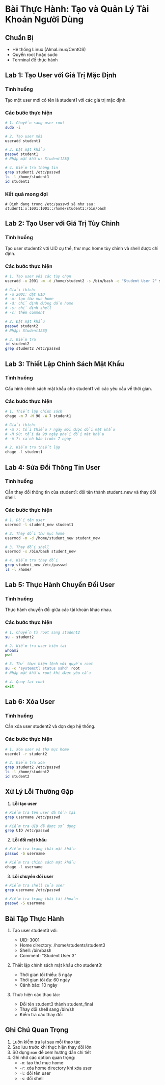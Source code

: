 # Bài Thực Hành: Tạo và Quản Lý Tài Khoản Người Dùng

## Chuẩn Bị
- Hệ thống Linux (AlmaLinux/CentOS)
- Quyền root hoặc sudo
- Terminal để thực hành

## Lab 1: Tạo User với Giá Trị Mặc Định

### Tình huống
Tạo một user mới có tên là student1 với các giá trị mặc định.

### Các bước thực hiện
```bash
# 1. Chuyển sang user root
sudo -i

# 2. Tạo user mới
useradd student1

# 3. Đặt mật khẩu
passwd student1
# Nhập mật khẩu: Student123@

# 4. Kiểm tra thông tin
grep student1 /etc/passwd
ls -l /home/student1
id student1
```

### Kết quả mong đợi
```
# Định dạng trong /etc/passwd sẽ như sau:
student1:x:1001:1001::/home/student1:/bin/bash
```

## Lab 2: Tạo User với Giá Trị Tùy Chỉnh

### Tình huống
Tạo user student2 với UID cụ thể, thư mục home tùy chỉnh và shell được chỉ định.

### Các bước thực hiện
```bash
# 1. Tạo user với các tùy chọn
useradd -u 2001 -m -d /home/student2 -s /bin/bash -c "Student User 2" student2

# Giải thích:
# -u 2001: đặt UID
# -m: tạo thư mục home
# -d: chỉ định đường dẫn home
# -s: chỉ định shell
# -c: thêm comment

# 2. Đặt mật khẩu
passwd student2
# Nhập: Student123@

# 3. Kiểm tra
id student2
grep student2 /etc/passwd
```

## Lab 3: Thiết Lập Chính Sách Mật Khẩu

### Tình huống
Cấu hình chính sách mật khẩu cho student1 với các yêu cầu về thời gian.

### Các bước thực hiện
```bash
# 1. Thiết lập chính sách
chage -m 7 -M 90 -W 7 student1

# Giải thích:
# -m 7: tối thiểu 7 ngày mới được đổi mật khẩu
# -M 90: tối đa 90 ngày phải đổi mật khẩu
# -W 7: cảnh báo trước 7 ngày

# 2. Kiểm tra thiết lập
chage -l student1
```

## Lab 4: Sửa Đổi Thông Tin User

### Tình huống
Cần thay đổi thông tin của student1: đổi tên thành student_new và thay đổi shell.

### Các bước thực hiện
```bash
# 1. Đổi tên user
usermod -l student_new student1

# 2. Thay đổi thư mục home
usermod -m -d /home/student_new student_new

# 3. Thay đổi shell
usermod -s /bin/bash student_new

# 4. Kiểm tra thay đổi
grep student_new /etc/passwd
ls -l /home/
```

## Lab 5: Thực Hành Chuyển Đổi User

### Tình huống
Thực hành chuyển đổi giữa các tài khoản khác nhau.

### Các bước thực hiện
```bash
# 1. Chuyển từ root sang student2
su - student2

# 2. Kiểm tra user hiện tại
whoami
pwd

# 3. Thử thực hiện lệnh với quyền root
su -c 'systemctl status sshd' root
# Nhập mật khẩu root khi được yêu cầu

# 4. Quay lại root
exit
```

## Lab 6: Xóa User

### Tình huống
Cần xóa user student2 và dọn dẹp hệ thống.

### Các bước thực hiện
```bash
# 1. Xóa user và thư mục home
userdel -r student2

# 2. Kiểm tra xóa
grep student2 /etc/passwd
ls -l /home/student2
id student2
```

## Xử Lý Lỗi Thường Gặp

1. **Lỗi tạo user**
```bash
# Kiểm tra tên user đã tồn tại
grep username /etc/passwd

# Kiểm tra UID đã được sử dụng
grep UID /etc/passwd
```

2. **Lỗi đổi mật khẩu**
```bash
# Kiểm tra trạng thái mật khẩu
passwd -S username

# Kiểm tra chính sách mật khẩu
chage -l username
```

3. **Lỗi chuyển đổi user**
```bash
# Kiểm tra shell của user
grep username /etc/passwd

# Kiểm tra trạng thái tài khoản
passwd -S username
```

## Bài Tập Thực Hành

1. Tạo user student3 với:
   - UID: 3001
   - Home directory: /home/students/student3
   - Shell: /bin/bash
   - Comment: "Student User 3"

2. Thiết lập chính sách mật khẩu cho student3:
   - Thời gian tối thiểu: 5 ngày
   - Thời gian tối đa: 60 ngày
   - Cảnh báo: 10 ngày

3. Thực hiện các thao tác:
   - Đổi tên student3 thành student_final
   - Thay đổi shell sang /bin/sh
   - Kiểm tra các thay đổi

## Ghi Chú Quan Trọng

1. Luôn kiểm tra lại sau mỗi thao tác
2. Sao lưu trước khi thực hiện thay đổi lớn
3. Sử dụng `man` để xem hướng dẫn chi tiết
4. Ghi nhớ các option quan trọng:
   - `-m`: tạo thư mục home
   - `-r`: xóa home directory khi xóa user
   - `-l`: đổi tên user
   - `-s`: đổi shell

